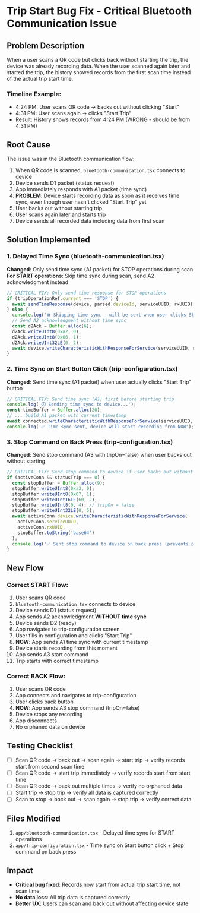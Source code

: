 # Trip Start Bug Fix - Critical Bluetooth Communication Issue

## Problem Description
When a user scans a QR code but clicks back without starting the trip, the device was already recording data. When the user scanned again later and started the trip, the history showed records from the first scan time instead of the actual trip start time.

### Timeline Example:
- 4:24 PM: User scans QR code → backs out without clicking "Start"
- 4:31 PM: User scans again → clicks "Start Trip"
- Result: History shows records from 4:24 PM (WRONG - should be from 4:31 PM)

## Root Cause
The issue was in the Bluetooth communication flow:

1. When QR code is scanned, `bluetooth-communication.tsx` connects to device
2. Device sends D1 packet (status request)
3. App immediately responds with A1 packet (time sync)
4. **PROBLEM**: Device starts recording data as soon as it receives time sync, even though user hasn't clicked "Start Trip" yet
5. User backs out without starting trip
6. User scans again later and starts trip
7. Device sends all recorded data including data from first scan

## Solution Implemented

### 1. Delayed Time Sync (bluetooth-communication.tsx)
**Changed**: Only send time sync (A1 packet) for STOP operations during scan
**For START operations**: Skip time sync during scan, send A2 acknowledgment instead

```typescript
// CRITICAL FIX: Only send time response for STOP operations
if (tripOperationRef.current === 'STOP') {
  await sendTimeResponse(device, parsed.deviceId, serviceUUID, rxUUID);
} else {
  console.log('⏸️ Skipping time sync - will be sent when user clicks Start Trip');
  // Send A2 acknowledgment without time sync
  const d2Ack = Buffer.alloc(6);
  d2Ack.writeUInt8(0xa2, 0);
  d2Ack.writeUInt8(0x06, 1);
  d2Ack.writeUInt32LE(0, 2);
  await device.writeCharacteristicWithResponseForService(serviceUUID, rxUUID, d2Ack.toString('base64'));
}
```

### 2. Time Sync on Start Button Click (trip-configuration.tsx)
**Changed**: Send time sync (A1 packet) when user actually clicks "Start Trip" button

```typescript
// CRITICAL FIX: Send time sync (A1) first before starting trip
console.log('⏱️ Sending time sync to device...');
const timeBuffer = Buffer.alloc(20);
// ... build A1 packet with current timestamp
await connected.writeCharacteristicWithResponseForService(serviceUUID, rxUUID, timeBuffer.toString('base64'));
console.log('✅ Time sync sent, device will start recording from NOW');
```

### 3. Stop Command on Back Press (trip-configuration.tsx)
**Changed**: Send stop command (A3 with tripOn=false) when user backs out without starting

```typescript
// CRITICAL FIX: Send stop command to device if user backs out without starting trip
if (activeConn && statusTrip === 0) {
  const stopBuffer = Buffer.alloc(9);
  stopBuffer.writeUInt8(0xa3, 0);
  stopBuffer.writeUInt8(0x07, 1);
  stopBuffer.writeUInt16LE(60, 2);
  stopBuffer.writeUInt8(0, 4); // tripOn = false
  stopBuffer.writeUInt32LE(0, 5);
  await activeConn.device.writeCharacteristicWithResponseForService(
    activeConn.serviceUUID,
    activeConn.rxUUID,
    stopBuffer.toString('base64')
  );
  console.log('✅ Sent stop command to device on back press (prevents premature recording)');
}
```

## New Flow

### Correct START Flow:
1. User scans QR code
2. `bluetooth-communication.tsx` connects to device
3. Device sends D1 (status request)
4. App sends A2 acknowledgment **WITHOUT time sync**
5. Device sends D2 (ready)
6. App navigates to trip-configuration screen
7. User fills in configuration and clicks "Start Trip"
8. **NOW**: App sends A1 time sync with current timestamp
9. Device starts recording from this moment
10. App sends A3 start command
11. Trip starts with correct timestamp

### Correct BACK Flow:
1. User scans QR code
2. App connects and navigates to trip-configuration
3. User clicks back button
4. **NOW**: App sends A3 stop command (tripOn=false)
5. Device stops any recording
6. App disconnects
7. No orphaned data on device

## Testing Checklist
- [ ] Scan QR code → back out → scan again → start trip → verify records start from second scan time
- [ ] Scan QR code → start trip immediately → verify records start from start time
- [ ] Scan QR code → back out multiple times → verify no orphaned data
- [ ] Start trip → stop trip → verify all data is captured correctly
- [ ] Scan to stop → back out → scan again → stop trip → verify correct data

## Files Modified
1. `app/bluetooth-communication.tsx` - Delayed time sync for START operations
2. `app/trip-configuration.tsx` - Time sync on Start button click + Stop command on back press

## Impact
- **Critical bug fixed**: Records now start from actual trip start time, not scan time
- **No data loss**: All trip data is captured correctly
- **Better UX**: Users can scan and back out without affecting device state
